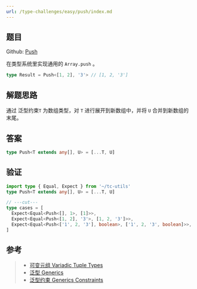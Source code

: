 ```yaml
---
url: /type-challenges/easy/push/index.md
---
```

## 题目

Github: [Push](https://github.com/type-challenges/type-challenges/blob/main/questions/03057-easy-push/)

在类型系统里实现通用的 `Array.push` 。

```ts
type Result = Push<[1, 2], '3'> // [1, 2, '3']
```

## 解题思路

通过 泛型约束`T` 为数组类型，对 `T` 进行展开到新数组中，并将 `U` 合并到新数组的末尾。

## 答案

```ts
type Push<T extends any[], U> = [...T, U]
```

## 验证

```ts twoslash
import type { Equal, Expect } from '~/tc-utils'
type Push<T extends any[], U> = [...T, U]

// ---cut---
type cases = [
  Expect<Equal<Push<[], 1>, [1]>>,
  Expect<Equal<Push<[1, 2], '3'>, [1, 2, '3']>>,
  Expect<Equal<Push<['1', 2, '3'], boolean>, ['1', 2, '3', boolean]>>,
]
```

## 参考

> * [可变元组 Variadic Tuple Types](https://www.typescriptlang.org/docs/handbook/release-notes/typescript-4-0.html#variadic-tuple-types)
> * [泛型 Generics](https://www.typescriptlang.org/docs/handbook/2/generics.html)
> * [泛型约束 Generics Constraints](https://www.typescriptlang.org/docs/handbook/2/generics.html#generic-constraints)
